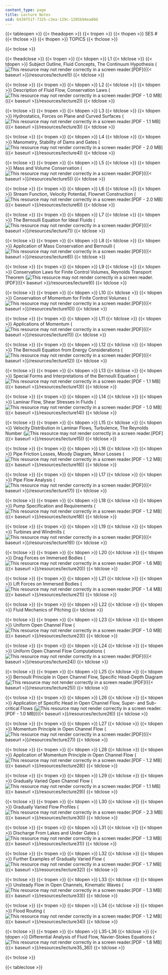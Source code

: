 ```yaml
---
content_type: page
title: Lecture Notes
uid: 6439f51f-7325-c3ea-129c-1205b94ea80d
---
```


{{< tableopen >}}
{{< theadopen >}}
{{< tropen >}}
{{< thopen >}}
SES #
{{< thclose >}}
{{< thopen >}}
TOPICS
{{< thclose >}}

{{< trclose >}}

{{< theadclose >}}
{{< tropen >}}
{{< tdopen >}}
L1
{{< tdclose >}}
{{< tdopen >}}
Subject Outline, Fluid Concepts, The Continuum Hypothesis (![This resource may not render correctly in a screen reader.](/images/inacessible.gif)[PDF]({{< baseurl >}}/resources/lecture1))
{{< tdclose >}}

{{< trclose >}}
{{< tropen >}}
{{< tdopen >}}
L2
{{< tdclose >}}
{{< tdopen >}}
Description of Fluid Flow, Conservation Laws (![This resource may not render correctly in a screen reader.](/images/inacessible.gif)[PDF - 1.0 MB]({{< baseurl >}}/resources/lecture2))
{{< tdclose >}}

{{< trclose >}}
{{< tropen >}}
{{< tdopen >}}
L3
{{< tdclose >}}
{{< tdopen >}}
Hydrostatics, Forces on Plane and Curved Surfaces (![This resource may not render correctly in a screen reader.](/images/inacessible.gif)[PDF - 1.1 MB]({{< baseurl >}}/resources/lecture3))
{{< tdclose >}}

{{< trclose >}}
{{< tropen >}}
{{< tdopen >}}
L4
{{< tdclose >}}
{{< tdopen >}}
Manometry, Stability of Dams and Gates (![This resource may not render correctly in a screen reader.](/images/inacessible.gif)[PDF - 2.0 MB]({{< baseurl >}}/resources/lecture4))
{{< tdclose >}}

{{< trclose >}}
{{< tropen >}}
{{< tdopen >}}
L5
{{< tdclose >}}
{{< tdopen >}}
Mass and Volume Conservation (![This resource may not render correctly in a screen reader.](/images/inacessible.gif)[PDF]({{< baseurl >}}/resources/lecture5))
{{< tdclose >}}

{{< trclose >}}
{{< tropen >}}
{{< tdopen >}}
L6
{{< tdclose >}}
{{< tdopen >}}
Stream Function, Velocity Potential, Flownet Construction (![This resource may not render correctly in a screen reader.](/images/inacessible.gif)[PDF - 2.0 MB]({{< baseurl >}}/resources/lecture6))
{{< tdclose >}}

{{< trclose >}}
{{< tropen >}}
{{< tdopen >}}
L7
{{< tdclose >}}
{{< tdopen >}}
The Bernoulli Equation for Ideal Fluids (![This resource may not render correctly in a screen reader.](/images/inacessible.gif)[PDF]({{< baseurl >}}/resources/lecture7))
{{< tdclose >}}

{{< trclose >}}
{{< tropen >}}
{{< tdopen >}}
L8
{{< tdclose >}}
{{< tdopen >}}
Application of Mass Conservation and Bernoulli (![This resource may not render correctly in a screen reader.](/images/inacessible.gif)[PDF]({{< baseurl >}}/resources/lecture8))
{{< tdclose >}}

{{< trclose >}}
{{< tropen >}}
{{< tdopen >}}
L9
{{< tdclose >}}
{{< tdopen >}}
Conservation Laws for Finite Control Volumes, Reynolds Transport Theorem (![This resource may not render correctly in a screen reader.](/images/inacessible.gif)[PDF]({{< baseurl >}}/resources/lecture9))
{{< tdclose >}}

{{< trclose >}}
{{< tropen >}}
{{< tdopen >}}
L10
{{< tdclose >}}
{{< tdopen >}}
Conservation of Momentum for Finite Control Volumes (![This resource may not render correctly in a screen reader.](/images/inacessible.gif)[PDF]({{< baseurl >}}/resources/lecture10))
{{< tdclose >}}

{{< trclose >}}
{{< tropen >}}
{{< tdopen >}}
L11
{{< tdclose >}}
{{< tdopen >}}
Applications of Momentum (![This resource may not render correctly in a screen reader.](/images/inacessible.gif)[PDF]({{< baseurl >}}/resources/lecture11))
{{< tdclose >}}

{{< trclose >}}
{{< tropen >}}
{{< tdopen >}}
L12
{{< tdclose >}}
{{< tdopen >}}
The Bernoulli Equation from Energy Considerations (![This resource may not render correctly in a screen reader.](/images/inacessible.gif)[PDF]({{< baseurl >}}/resources/lecture12))
{{< tdclose >}}

{{< trclose >}}
{{< tropen >}}
{{< tdopen >}}
L13
{{< tdclose >}}
{{< tdopen >}}
Special Forms and Interpretations of the Bernoulli Equation (![This resource may not render correctly in a screen reader.](/images/inacessible.gif)[PDF - 1.1 MB]({{< baseurl >}}/resources/lecture13))
{{< tdclose >}}

{{< trclose >}}
{{< tropen >}}
{{< tdopen >}}
L14
{{< tdclose >}}
{{< tdopen >}}
Laminar Flow, Shear Stresses in Fluids (![This resource may not render correctly in a screen reader.](/images/inacessible.gif)[PDF - 1.0 MB]({{< baseurl >}}/resources/lecture14))
{{< tdclose >}}

{{< trclose >}}
{{< tropen >}}
{{< tdopen >}}
L15
{{< tdclose >}}
{{< tdopen >}}
Velocity Distribution in Laminar Flows, Turbulence, The Reynolds Number (![This resource may not render correctly in a screen reader.](/images/inacessible.gif)[PDF]({{< baseurl >}}/resources/lecture15))
{{< tdclose >}}

{{< trclose >}}
{{< tropen >}}
{{< tdopen >}}
L16
{{< tdclose >}}
{{< tdopen >}}
Pipe Friction Losses, Moody Diagram, Minor Losses (![This resource may not render correctly in a screen reader.](/images/inacessible.gif)[PDF - 1.2 MB]({{< baseurl >}}/resources/lecture16))
{{< tdclose >}}

{{< trclose >}}
{{< tropen >}}
{{< tdopen >}}
L17
{{< tdclose >}}
{{< tdopen >}}
Pipe Flow Analysis (![This resource may not render correctly in a screen reader.](/images/inacessible.gif)[PDF]({{< baseurl >}}/resources/lecture17))
{{< tdclose >}}

{{< trclose >}}
{{< tropen >}}
{{< tdopen >}}
L18
{{< tdclose >}}
{{< tdopen >}}
Pump Specification and Requirements (![This resource may not render correctly in a screen reader.](/images/inacessible.gif)[PDF - 1.2 MB]({{< baseurl >}}/resources/lecture18))
{{< tdclose >}}

{{< trclose >}}
{{< tropen >}}
{{< tdopen >}}
L19
{{< tdclose >}}
{{< tdopen >}}
Turbines and Windmills (![This resource may not render correctly in a screen reader.](/images/inacessible.gif)[PDF]({{< baseurl >}}/resources/lecture19))
{{< tdclose >}}

{{< trclose >}}
{{< tropen >}}
{{< tdopen >}}
L20
{{< tdclose >}}
{{< tdopen >}}
Drag Forces on Immersed Bodies (![This resource may not render correctly in a screen reader.](/images/inacessible.gif)[PDF - 1.6 MB]({{< baseurl >}}/resources/lecture20))
{{< tdclose >}}

{{< trclose >}}
{{< tropen >}}
{{< tdopen >}}
L21
{{< tdclose >}}
{{< tdopen >}}
Lift Forces on Immersed Bodies (![This resource may not render correctly in a screen reader.](/images/inacessible.gif)[PDF - 1.4 MB]({{< baseurl >}}/resources/lecture21))
{{< tdclose >}}

{{< trclose >}}
{{< tropen >}}
{{< tdopen >}}
L22
{{< tdclose >}}
{{< tdopen >}}
Fluid Mechanics of Pitching
{{< tdclose >}}

{{< trclose >}}
{{< tropen >}}
{{< tdopen >}}
L23
{{< tdclose >}}
{{< tdopen >}}
Uniform Open Channel Flow (![This resource may not render correctly in a screen reader.](/images/inacessible.gif)[PDF - 1.0 MB]({{< baseurl >}}/resources/lecture23))
{{< tdclose >}}

{{< trclose >}}
{{< tropen >}}
{{< tdopen >}}
L24
{{< tdclose >}}
{{< tdopen >}}
Uniform Open Channel Flow Computations (![This resource may not render correctly in a screen reader.](/images/inacessible.gif)[PDF]({{< baseurl >}}/resources/lecture24))
{{< tdclose >}}

{{< trclose >}}
{{< tropen >}}
{{< tdopen >}}
L25
{{< tdclose >}}
{{< tdopen >}}
Bernoulli Principle in Open Channel Flow, Specific Head-Depth Diagram (![This resource may not render correctly in a screen reader.](/images/inacessible.gif)[PDF]({{< baseurl >}}/resources/lecture25))
{{< tdclose >}}

{{< trclose >}}
{{< tropen >}}
{{< tdopen >}}
L26
{{< tdclose >}}
{{< tdopen >}}
Application of Specific Head in Open Channel Flow, Super- and Sub-critical Flows (![This resource may not render correctly in a screen reader.](/images/inacessible.gif)[PDF - 1.0 MB]({{< baseurl >}}/resources/lecture26))
{{< tdclose >}}

{{< trclose >}}
{{< tropen >}}
{{< tdopen >}}
L27
{{< tdclose >}}
{{< tdopen >}}
Momentum Principle in Open Channel Flow (![This resource may not render correctly in a screen reader.](/images/inacessible.gif)[PDF]({{< baseurl >}}/resources/lecture27))
{{< tdclose >}}

{{< trclose >}}
{{< tropen >}}
{{< tdopen >}}
L28
{{< tdclose >}}
{{< tdopen >}}
Application of Momentum Principle in Open Channel Flow (![This resource may not render correctly in a screen reader.](/images/inacessible.gif)[PDF - 1.2 MB]({{< baseurl >}}/resources/lecture28))
{{< tdclose >}}

{{< trclose >}}
{{< tropen >}}
{{< tdopen >}}
L29
{{< tdclose >}}
{{< tdopen >}}
Gradually Varied Open Channel Flow (![This resource may not render correctly in a screen reader.](/images/inacessible.gif)[PDF - 1.1 MB]({{< baseurl >}}/resources/lecture29))
{{< tdclose >}}

{{< trclose >}}
{{< tropen >}}
{{< tdopen >}}
L30
{{< tdclose >}}
{{< tdopen >}}
Gradually Varied Flow Profiles (![This resource may not render correctly in a screen reader.](/images/inacessible.gif)[PDF - 2.3 MB]({{< baseurl >}}/resources/lecture30))
{{< tdclose >}}

{{< trclose >}}
{{< tropen >}}
{{< tdopen >}}
L31
{{< tdclose >}}
{{< tdopen >}}
Discharge From Lakes and Under Gates (![This resource may not render correctly in a screen reader.](/images/inacessible.gif)[PDF - 1.3 MB]({{< baseurl >}}/resources/lecture31))
{{< tdclose >}}

{{< trclose >}}
{{< tropen >}}
{{< tdopen >}}
L32
{{< tdclose >}}
{{< tdopen >}}
Further Examples of Gradually Varied Flow (![This resource may not render correctly in a screen reader.](/images/inacessible.gif)[PDF - 1.7 MB]({{< baseurl >}}/resources/lecture32))
{{< tdclose >}}

{{< trclose >}}
{{< tropen >}}
{{< tdopen >}}
L33
{{< tdclose >}}
{{< tdopen >}}
Unsteady Flow in Open Channels, Kinematic Waves (![This resource may not render correctly in a screen reader.](/images/inacessible.gif)[PDF - 1.3 MB]({{< baseurl >}}/resources/lecture33))
{{< tdclose >}}

{{< trclose >}}
{{< tropen >}}
{{< tdopen >}}
L34
{{< tdclose >}}
{{< tdopen >}}
Flood Routing (![This resource may not render correctly in a screen reader.](/images/inacessible.gif)[PDF - 1.2 MB]({{< baseurl >}}/resources/lecture34))
{{< tdclose >}}

{{< trclose >}}
{{< tropen >}}
{{< tdopen >}}
L35-L36
{{< tdclose >}}
{{< tdopen >}}
Differential Analysis of Fluid Flow, Navier-Stokes Equations (![This resource may not render correctly in a screen reader.](/images/inacessible.gif)[PDF - 1.8 MB]({{< baseurl >}}/resources/lecture35_36))
{{< tdclose >}}

{{< trclose >}}

{{< tableclose >}}